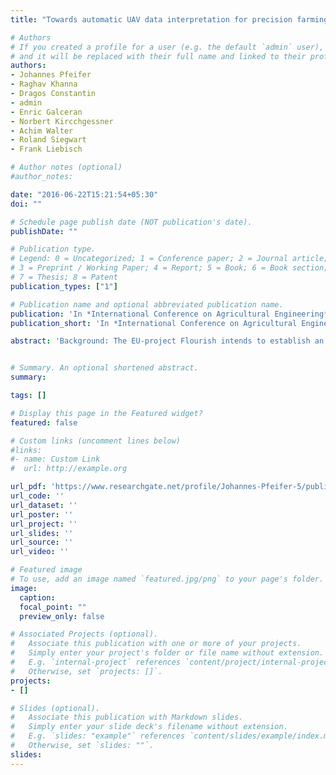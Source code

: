 ```yaml
---
title: "Towards automatic UAV data interpretation for precision farming"

# Authors
# If you created a profile for a user (e.g. the default `admin` user), write the username (folder name) here 
# and it will be replaced with their full name and linked to their profile.
authors:
- Johannes Pfeifer
- Raghav Khanna
- Dragos Constantin
- admin
- Enric Galceran
- Norbert Kircchgessner
- Achim Walter
- Roland Siegwart
- Frank Liebisch

# Author notes (optional)
#author_notes:

date: "2016-06-22T15:21:54+05:30"
doi: ""

# Schedule page publish date (NOT publication's date).
publishDate: ""

# Publication type.
# Legend: 0 = Uncategorized; 1 = Conference paper; 2 = Journal article;
# 3 = Preprint / Working Paper; 4 = Report; 5 = Book; 6 = Book section;
# 7 = Thesis; 8 = Patent
publication_types: ["1"]

# Publication name and optional abbreviated publication name.
publication: 'In *International Conference on Agricultural Engineering*'
publication_short: 'In *International Conference on Agricultural Engineering*'

abstract: 'Background: The EU-project Flourish intends to establish an autonomously operating precision farming system based on the interaction between unmanned ground vehicles (UGVs) and unmanned aerial vehicles (UAVs). For effective mission planning and site-specific ground intervention by the UGV, the growth, mineral nutrition, weed, and health status of the crop field must be evaluated efficiently. In this regard, the survey capabilities of UAVs can substantially leverage the economic performance and ecological sustainability of precision farming systems. Methods: Our approach is based on ‘sufficient performance ranges’ (SPRs), which represent the expected optimal performance of phenotypic traits such as spectral indicators and growth parameters like canopy cover and crop height. Together with a priori data, such as weather situation and soil fertility maps, the UAV derived maps allow for the detection of deviations from sufficient crop development. Detected deviations are interpreted using decision tree models. Our models encompass upstream and downstream decisions necessary for scheduling site-specific and efficient ground interventions during the whole management sequence of a growing season, such as fertilizer input or weed control. Results: This contribution presents initial results for field monitoring via UAVs. The performance of our approach is supported by ground truth data, such as crop height, canopy cover and spectral indices from sugar beets collected in 2015. Effects of variable soil fertility, weed pressure and drought stress are presented. Conclusion: The initial results support the proposed intention to derive appropriate management decisions for stabilizing crop yield and quality while minimizing farm inputs.'


# Summary. An optional shortened abstract.
summary: 

tags: []

# Display this page in the Featured widget?
featured: false

# Custom links (uncomment lines below)
#links:
#- name: Custom Link
#  url: http://example.org

url_pdf: 'https://www.researchgate.net/profile/Johannes-Pfeifer-5/publication/303933676_Towards_automatic_UAV_data_interpretation_for_precision_farming/links/575ed74008ae9a9c955f8125/Towards-automatic-UAV-data-interpretation-for-precision-farming.pdf'
url_code: ''
url_dataset: ''
url_poster: ''
url_project: ''
url_slides: ''
url_source: ''
url_video: ''

# Featured image
# To use, add an image named `featured.jpg/png` to your page's folder. 
image:
  caption: 
  focal_point: ""
  preview_only: false

# Associated Projects (optional).
#   Associate this publication with one or more of your projects.
#   Simply enter your project's folder or file name without extension.
#   E.g. `internal-project` references `content/project/internal-project/index.md`.
#   Otherwise, set `projects: []`.
projects:
- []

# Slides (optional).
#   Associate this publication with Markdown slides.
#   Simply enter your slide deck's filename without extension.
#   E.g. `slides: "example"` references `content/slides/example/index.md`.
#   Otherwise, set `slides: ""`.
slides: 
---
```


<!-- {{% callout note %}}
Click the *Cite* button above to demo the feature to enable visitors to import publication metadata into their reference management software.
{{% /callout %}}

{{% callout note %}}
Create your slides in Markdown - click the *Slides* button to check out the example.
{{% /callout %}}

Supplementary notes can be added here, including [code, math, and images](https://wowchemy.com/docs/writing-markdown-latex/).
 -->